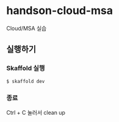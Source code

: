 # handson-cloud-msa
Cloud/MSA 실습

## 실행하기

### Skaffold 실행
``` bash
$ skaffold dev
```

### 종료

Ctrl + C 눌러서 clean up